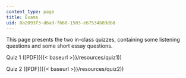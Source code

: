 ```yaml
---
content_type: page
title: Exams
uid: 0a2093f3-d6ad-f660-1503-e67534b83db8
---
```


This page presents the two in-class quizzes, containing some listening questions and some short essay questions.

Quiz 1 ([PDF]({{< baseurl >}}/resources/quiz1))

Quiz 2 ([PDF]({{< baseurl >}}/resources/quiz2))